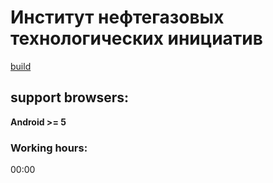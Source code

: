 # Институт нефтегазовых технологических инициатив
[build](https://inti-lk.htmlpluscss.website/)

## support browsers:
**Android >= 5**

### Working hours:
00:00